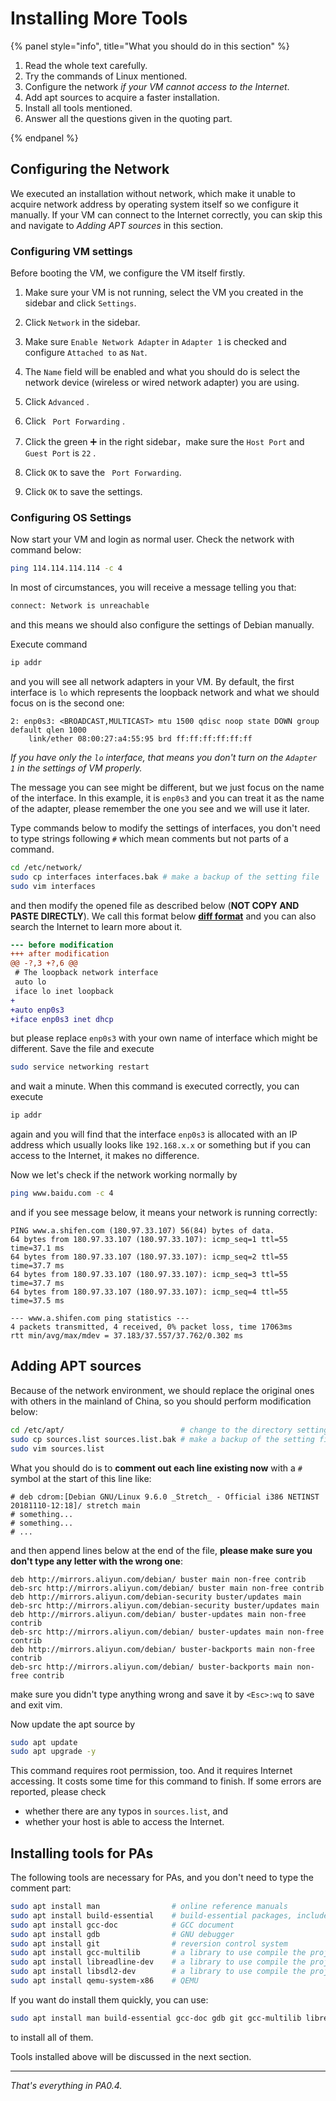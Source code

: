 # Installing More Tools

{% panel style="info", title="What you should do in this section" %}

1. Read the whole text carefully.
2. Try the commands of Linux mentioned.
3. Configure the network *if your VM cannot access to the Internet*.
4. Add apt sources to acquire a faster installation.
5. Install all tools mentioned.
6. Answer all the questions given in the quoting part.

{% endpanel %}

## Configuring the Network

We executed an installation without network, which make it unable to acquire network address by operating system itself so we configure it manually. If your VM can connect to the Internet correctly, you can skip this and navigate to *Adding APT sources* in this section.

### Configuring VM settings

Before booting the VM, we configure the VM itself firstly.

1. Make sure your VM is not running, select the VM you created in the sidebar and click `Settings`.

2. Click `Network` in the sidebar.

3. Make sure `Enable Network Adapter` in `Adapter 1` is checked and configure `Attached to` as `Nat`.

4. The `Name` field will be enabled and what you should do is select the network device (wireless or wired network adapter) you are using.

5. Click `Advanced` .

6. Click ` Port Forwarding` .

7. Click the green ➕ in the right sidebar，make sure the `Host Port` and `Guest Port` is `22` .

8. Click `OK` to save the ` Port Forwarding`.

9. Click `OK` to save the settings.

   

### Configuring OS Settings

Now start your VM and login as normal user. Check the network with command below:

```bash
ping 114.114.114.114 -c 4
```

In most of circumstances, you will receive a message telling you that:

```bash
connect: Network is unreachable
```

and this means we should also configure the settings of Debian manually.

Execute command

```bash
ip addr
```

and you will see all network adapters in your VM. By default, the first interface is `lo` which represents the loopback network and what we should focus on is the second one:

```
2: enp0s3: <BROADCAST,MULTICAST> mtu 1500 qdisc noop state DOWN group default qlen 1000
	link/ether 08:00:27:a4:55:95 brd ff:ff:ff:ff:ff:ff
```

*If you have only the `lo` interface, that means you don't turn on the `Adapter 1` in the settings of VM properly.*

The message you can see might be different, but we just focus on the name of the interface. In this example, it is `enp0s3` and you can treat it as the name of the adapter, please remember the one you see and we will use it later.

Type commands below to modify the settings of interfaces, you don't need to type strings following `#` which mean comments but not parts of a command.

```bash
cd /etc/network/
sudo cp interfaces interfaces.bak # make a backup of the setting file
sudo vim interfaces
```

and then modify the opened file as described below (**NOT COPY AND PASTE DIRECTLY**). We call this format below **[diff format](https://en.wikipedia.org/wiki/Diff)** and you can also search the Internet to learn more about it.

```diff
--- before modification
+++ after modification
@@ -?,3 +?,6 @@
 # The loopback network interface
 auto lo
 iface lo inet loopback
+
+auto enp0s3
+iface enp0s3 inet dhcp
```

but please replace `enp0s3` with your own name of interface which might be different. Save the file and execute

```bash
sudo service networking restart
```

and wait a minute. When this command is executed correctly, you can execute

```bash
ip addr
```

again and you will find that the interface `enp0s3` is allocated with an IP address which usually looks like `192.168.x.x` or something but if you can access to the Internet, it makes no difference.

Now we let's check if the network working normally by 

```bash
ping www.baidu.com -c 4
```

and if you see message below, it means your network is running correctly:

```
PING www.a.shifen.com (180.97.33.107) 56(84) bytes of data.
64 bytes from 180.97.33.107 (180.97.33.107): icmp_seq=1 ttl=55 time=37.1 ms
64 bytes from 180.97.33.107 (180.97.33.107): icmp_seq=2 ttl=55 time=37.7 ms
64 bytes from 180.97.33.107 (180.97.33.107): icmp_seq=3 ttl=55 time=37.7 ms
64 bytes from 180.97.33.107 (180.97.33.107): icmp_seq=4 ttl=55 time=37.5 ms

--- www.a.shifen.com ping statistics ---
4 packets transmitted, 4 received, 0% packet loss, time 17063ms
rtt min/avg/max/mdev = 37.183/37.557/37.762/0.302 ms
```

## Adding APT sources

Because of the network environment, we should replace the original ones with others in the mainland of China, so you should perform modification below:

```bash
cd /etc/apt/                          # change to the directory setting file exists
sudo cp sources.list sources.list.bak # make a backup of the setting file
sudo vim sources.list
```

What you should do is to **comment out each line existing now** with a `#` symbol at the start of this line like:

```
# deb cdrom:[Debian GNU/Linux 9.6.0 _Stretch_ - Official i386 NETINST 20181110-12:18]/ stretch main
# something...
# something...
# ...
```

and then append lines below at the end of the file, **please make sure you don't type any letter with the wrong one**:

```
deb http://mirrors.aliyun.com/debian/ buster main non-free contrib
deb-src http://mirrors.aliyun.com/debian/ buster main non-free contrib
deb http://mirrors.aliyun.com/debian-security buster/updates main
deb-src http://mirrors.aliyun.com/debian-security buster/updates main
deb http://mirrors.aliyun.com/debian/ buster-updates main non-free contrib
deb-src http://mirrors.aliyun.com/debian/ buster-updates main non-free contrib
deb http://mirrors.aliyun.com/debian/ buster-backports main non-free contrib
deb-src http://mirrors.aliyun.com/debian/ buster-backports main non-free contrib
```

make sure you didn't type anything wrong and save it by `<Esc>:wq` to save and exit vim.

Now update the apt source by

```bash
sudo apt update
sudo apt upgrade -y
```

This command requires root permission, too. And it requires Internet accessing. It costs some time for this command to finish. If some errors are reported, please check

- whether there are any typos in `sources.list`, and
- whether your host is able to access the Internet.

## Installing tools for PAs

The following tools are necessary for PAs, and you don't need to type the comment part:

```bash
sudo apt install man                # online reference manuals
sudo apt install build-essential    # build-essential packages, include binary utilities, gcc, make, and so on
sudo apt install gcc-doc            # GCC document
sudo apt install gdb                # GNU debugger
sudo apt install git                # reversion control system
sudo apt install gcc-multilib       # a library to use compile the project later
sudo apt install libreadline-dev    # a library to use compile the project later
sudo apt install libsdl2-dev        # a library to use compile the project later
sudo apt install qemu-system-x86    # QEMU
```

If you want do install them quickly, you can use:

```bash
sudo apt install man build-essential gcc-doc gdb git gcc-multilib libreadline-dev libsdl2-dev qemu-system-x86 -y
```

to install all of them.

Tools installed above will be discussed in the next section.

---

*That's everything in PA0.4.*